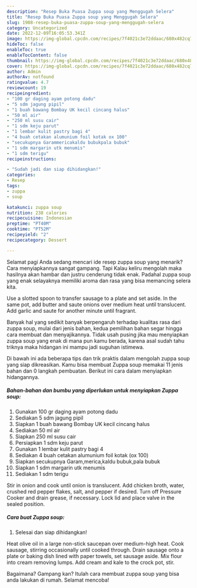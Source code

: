 ```yaml
---
description: "Resep Buka Puasa Zuppa soup yang Menggugah Selera"
title: "Resep Buka Puasa Zuppa soup yang Menggugah Selera"
slug: 1908-resep-buka-puasa-zuppa-soup-yang-menggugah-selera
category: Uncategorized
date: 2022-12-09T16:05:53.341Z
image: https://img-global.cpcdn.com/recipes/7f4021c3e72ddaac/680x482cq70/zuppa-soup-foto-resep-utama.jpg
hideToc: false
enableToc: true
enableTocContent: false
thumbnail: https://img-global.cpcdn.com/recipes/7f4021c3e72ddaac/680x482cq70/zuppa-soup-foto-resep-utama.jpg
cover: https://img-global.cpcdn.com/recipes/7f4021c3e72ddaac/680x482cq70/zuppa-soup-foto-resep-utama.jpg
author: Admin
authorAv: notfound
ratingvalue: 4.7
reviewcount: 19
recipeingredient:
- "100 gr daging ayam potong dadu"
- "5 sdm jagung pipil"
- "1 buah bawang Bombay UK kecil cincang halus"
- "50 ml air"
- "250 ml susu cair"
- "1 sdm keju parut"
- "1 lembar kulit pastry bagi 4"
- "4 buah cetakan alumunium foil kotak ox 100"
- "secukupnya Garammericakaldu bubukpala bubuk"
- "1 sdm margarin utk menumis"
- "1 sdm terigu"
recipeinstructions:

- "Sudah jadi dan siap dihidangkan!"
categories:
- Resep
tags:
- zuppa
- soup

katakunci: zuppa soup 
nutrition: 238 calories
recipecuisine: Indonesian
preptime: "PT40M"
cooktime: "PT52M"
recipeyield: "2"
recipecategory: Dessert

---
```



Selamat pagi Anda sedang mencari ide resep zuppa soup yang menarik? Cara menyiapkannya sangat gampang. Tapi Kalau keliru mengolah maka hasilnya akan hambar dan justru cenderung tidak enak. Padahal zuppa soup yang enak selayaknya memiliki aroma dan rasa yang bisa memancing selera kita.


Use a slotted spoon to transfer sausage to a plate and set aside. In the same pot, add butter and saute onions over medium heat until translucent. Add garlic and saute for another minute until fragrant.

Banyak hal yang sedikit banyak berpengaruh terhadap kualitas rasa dari zuppa soup, mulai dari jenis bahan, kedua pemilihan bahan segar hingga cara membuat dan menyajikannya. Tidak usah pusing jika mau menyiapkan zuppa soup yang enak di mana pun kamu berada, karena asal sudah tahu triknya maka hidangan ini mampu jadi suguhan istimewa.


Di bawah ini ada beberapa tips dan trik praktis dalam mengolah zuppa soup yang siap dikreasikan. Kamu bisa membuat Zuppa soup memakai 11 jenis bahan dan 0 langkah pembuatan. Berikut ini cara dalam menyiapkan hidangannya.

<!--inarticleads1-->

##### Bahan-bahan dan bumbu yang diperlukan untuk menyiapkan Zuppa soup:

1. Gunakan 100 gr daging ayam potong dadu
1. Sediakan 5 sdm jagung pipil
1. Siapkan 1 buah bawang Bombay UK kecil cincang halus
1. Sediakan 50 ml air
1. Siapkan 250 ml susu cair
1. Persiapkan 1 sdm keju parut
1. Gunakan 1 lembar kulit pastry bagi 4
1. Sediakan 4 buah cetakan alumunium foil kotak (ox 100)
1. Siapkan secukupnya Garam,merica,kaldu bubuk,pala bubuk
1. Siapkan 1 sdm margarin utk menumis
1. Sediakan 1 sdm terigu


Stir in onion and cook until onion is translucent. Add chicken broth, water, crushed red pepper flakes, salt, and pepper if desired. Turn off Pressure Cooker and drain grease, if necessary. Lock lid and place valve in the sealed position. 

<!--inarticleads2-->

##### Cara buat Zuppa soup:


1. Selesai dan siap dihidangkan!

Heat olive oil in a large non-stick saucepan over medium-high heat. Cook sausage, stirring occasionally until cooked through. Drain sausage onto a plate or baking dish lined with paper towels, set sausage aside. Mix flour into cream removing lumps. Add cream and kale to the crock pot, stir. 

Bagaimana? Gampang kan? Itulah cara membuat zuppa soup yang bisa anda lakukan di rumah. Selamat mencoba!
